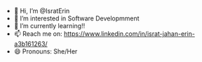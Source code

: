 - 👋 Hi, I’m @IsratErin
- 👀 I’m interested in Software Developmment
- 🌱 I’m currently learning!!
- 📫 Reach me on: https://www.linkedin.com/in/israt-jahan-erin-a3b161263/
- 😄 Pronouns: She/Her
  

<!---
IsratErin/IsratErin is a ✨ special ✨ repository because its `README.md` (this file) appears on your GitHub profile.
You can click the Preview link to take a look at your changes.
--->
